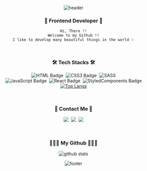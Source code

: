 <div align="center">

![header](https://capsule-render.vercel.app/api?type=Waving&color=gradient&customColorList=0,5,15&&height=250&section=header&text=MINJEE%20SON&fontAlignY=50&fontSize=100&animation=twinkling)

### 🐣 Frontend Developer 🐣
```
Hi, There !!
Welcome to my Github !!
I like to develop many beautiful things in the world ✨
```

<br>

### 🛠 Tech Stacks 🛠

![HTML Badge](https://img.shields.io/badge/HTML5-E34F26?style=flat-square&logo=HTML5&logoColor=white)&nbsp;
![CSS3 Badge](https://img.shields.io/badge/CSS3-1572B6?style=flat-square&logo=CSS3&logoColor=white)&nbsp;
![SASS](https://img.shields.io/badge/SASS-hotpink.svg?style=flat-square&logo=SASS&logoColor=white)<br>
![JavaScript Badge](https://img.shields.io/badge/Javascript-F7DF1E?style=style=flat-square&logo=Javascript&logoColor=white)&nbsp;
![React Badge](https://img.shields.io/badge/React-61DAFB?style=flat-square&logo=React&logoColor=white)&nbsp;
![StyledComponents Badge](https://img.shields.io/badge/styled--components-DB7093?style=flat-square&logo=styled-components&logoColor=white)
<br>
[![Top Langs](https://github-readme-stats.vercel.app/api/top-langs/?username=iammminzzy&layout=compact)](https://github.com/anuraghazra/github-readme-stats)<br>

<br>

### 🌷 Contact Me 🌷

 <a href="https://velog.io/@iamminzzy"><img src="https://img.shields.io/badge/Tech%20Blog-11B48A?style=flat-square&logo=Vimeo&logoColor=white&link=https://velog.io/@iamminzzy"/></a>&nbsp;
 <a href="https://www.instagram.com/m.minzzy/"><img src="https://img.shields.io/badge/Instagram-E4405F?style=flat-square&logo=Instagram&logoColor=white&link=https://www.instagram.com/m.minzzy/"/></a>&nbsp;
 <a href="mailto:minjee4281@gmail.com"><img src="https://img.shields.io/badge/Gmail-d14836?style=flat-square&logo=Gmail&logoColor=white&link=minjee4281@gmail.com"/></a>

<br>

### 👩🏻‍💻 My Github 👩🏻‍💻

![github stats](https://github-readme-stats.vercel.app/api?username=iammminzzy&theme=buefy&show_icons=true)<br>

![footer](https://capsule-render.vercel.app/api?section=footer&type=Waving&color=e2e4e3&height=130)
</div>
